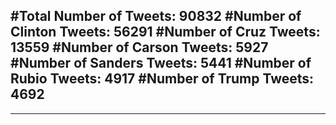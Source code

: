 #Total Number of Tweets: 90832 
#Number of Clinton Tweets: 56291
#Number of Cruz Tweets: 13559
#Number of Carson Tweets: 5927
#Number of Sanders Tweets: 5441
#Number of Rubio Tweets: 4917
#Number of Trump Tweets: 4692
---
---
